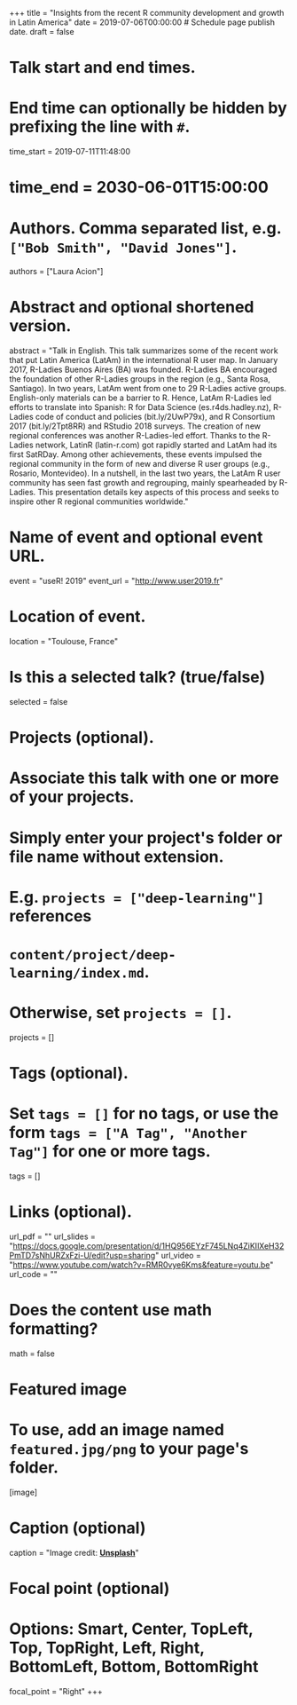 +++
title = "Insights from the recent R community development and growth in Latin America"
date = 2019-07-06T00:00:00  # Schedule page publish date.
draft = false

# Talk start and end times.
#   End time can optionally be hidden by prefixing the line with `#`.
time_start = 2019-07-11T11:48:00
# time_end = 2030-06-01T15:00:00

# Authors. Comma separated list, e.g. `["Bob Smith", "David Jones"]`.
authors = ["Laura Acion"]

# Abstract and optional shortened version.
abstract = "Talk in English. This talk summarizes some of the recent work that put Latin America (LatAm) in the international R user map. In January 2017, R-Ladies Buenos Aires (BA) was founded. R-Ladies BA encouraged the foundation of other R-Ladies groups in the region (e.g., Santa Rosa, Santiago). In two years, LatAm went from one to 29 R-Ladies active groups. English-only materials can be a barrier to R. Hence, LatAm R-Ladies led efforts to translate into Spanish: R for Data Science (es.r4ds.hadley.nz), R-Ladies code of conduct and policies (bit.ly/2UwP79x), and R Consortium 2017 (bit.ly/2Tpt8RR) and RStudio 2018 surveys. The creation of new regional conferences was another R-Ladies-led effort. Thanks to the R-Ladies network, LatinR (latin-r.com) got rapidly started and LatAm had its first SatRDay. Among other achievements, these events impulsed the regional community in the form of new and diverse R user groups (e.g., Rosario, Montevideo). In a nutshell, in the last two years, the LatAm R user community has seen fast growth and regrouping, mainly spearheaded by R-Ladies. This presentation details key aspects of this process and seeks to inspire other R regional communities worldwide."

# Name of event and optional event URL.
event = "useR! 2019"
event_url = "http://www.user2019.fr"

# Location of event.
location = "Toulouse, France"

# Is this a selected talk? (true/false)
selected = false

# Projects (optional).
#   Associate this talk with one or more of your projects.
#   Simply enter your project's folder or file name without extension.
#   E.g. `projects = ["deep-learning"]` references 
#   `content/project/deep-learning/index.md`.
#   Otherwise, set `projects = []`.
projects = []

# Tags (optional).
#   Set `tags = []` for no tags, or use the form `tags = ["A Tag", "Another Tag"]` for one or more tags.
tags = []

# Links (optional).
url_pdf = ""
url_slides = "https://docs.google.com/presentation/d/1HQ956EYzF745LNq4ZiKIlXeH32PmTD7sNhURZxFzi-U/edit?usp=sharing"
url_video = "https://www.youtube.com/watch?v=RMR0vye6Kms&feature=youtu.be"
url_code = ""

# Does the content use math formatting?
math = false

# Featured image
# To use, add an image named `featured.jpg/png` to your page's folder. 
[image]
  # Caption (optional)
  caption = "Image credit: [**Unsplash**](https://unsplash.com/photos/bzdhc5b3Bxs)"

  # Focal point (optional)
  # Options: Smart, Center, TopLeft, Top, TopRight, Left, Right, BottomLeft, Bottom, BottomRight
  focal_point = "Right"
+++
